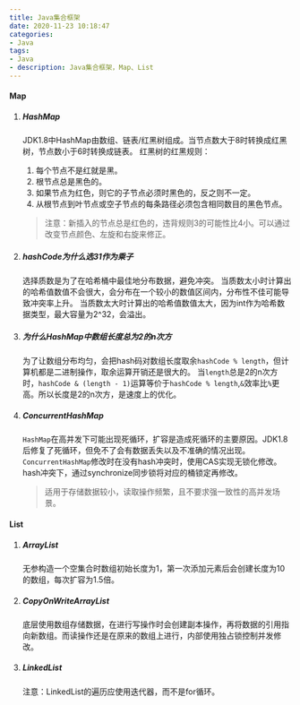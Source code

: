 ```yaml
---
title: Java集合框架
date: 2020-11-23 10:18:47
categories: 
- Java
tags:
- Java
- description: Java集合框架，Map、List
---
```

#### Map

1. ##### HashMap
    JDK1.8中HashMap由数组、链表/红黑树组成。当节点数大于8时转换成红黑树，节点数小于6时转换成链表。
    红黑树的红黑规则：
    1. 每个节点不是红就是黑。
    2. 根节点总是黑色的。
    3. 如果节点为红色，则它的子节点必须时黑色的，反之则不一定。
    4. 从根节点到叶节点或空子节点的每条路径必须包含相同数目的黑色节点。

    > 注意：新插入的节点总是红色的，违背规则3的可能性比4小。可以通过改变节点颜色、左旋和右旋来修正。


1. ##### hashCode为什么选31作为乘子

    选择质数是为了在哈希桶中最佳地分布数据，避免冲突。
    当质数太小时计算出的哈希值数值不会很大，会分布在一个较小的数值区间内，分布性不佳可能导致冲突率上升。
    当质数太大时计算出的哈希值数值太大，因为int作为哈希数据类型，最大容量为2^32，会溢出。

2. ##### 为什么HashMap中数组长度总为2的n次方
   
    为了让数组分布均匀，会把hash码对数组长度取余`hashCode % length`，但计算机都是二进制操作，取余运算开销还是很大的。
    当`length`总是2的n次方时，`hashCode & (length - 1)`运算等价于`hashCode % length`,`&`效率比`%`更高。所以长度是2的n次方，是速度上的优化。

3. ##### ConcurrentHashMap

    `HashMap`在高并发下可能出现死循环，扩容是造成死循环的主要原因。JDK1.8后修复了死循环，但免不了会有数据丢失以及不准确的情况出现。
    `ConcurrentHashMap`修改时在没有hash冲突时，使用CAS实现无锁化修改。hash冲突下，通过synchronize同步锁将对应的桶锁定再修改。

    > 适用于存储数据较小，读取操作频繁，且不要求强一致性的高并发场景。

#### List

1. ##### ArrayList
    
    无参构造一个空集合时数组初始长度为1，第一次添加元素后会创建长度为10的数组，每次扩容为1.5倍。

2. ##### CopyOnWriteArrayList

    底层使用数组存储数据，在进行写操作时会创建副本操作，再将数据的引用指向新数组。而读操作还是在原来的数组上进行，内部使用独占锁控制并发修改。

3. ##### LinkedList

    注意：LinkedList的遍历应使用迭代器，而不是for循环。